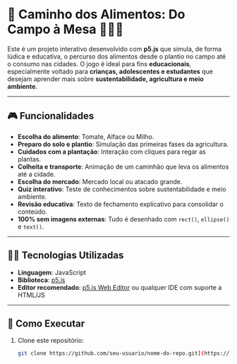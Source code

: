 # 🌾 Caminho dos Alimentos: Do Campo à Mesa 🥦🍅🚚

Este é um projeto interativo desenvolvido com **p5.js** que simula, de forma lúdica e educativa, o percurso dos alimentos desde o plantio no campo até o consumo nas cidades. O jogo é ideal para fins **educacionais**, especialmente voltado para **crianças, adolescentes e estudantes** que desejam aprender mais sobre **sustentabilidade, agricultura e meio ambiente**.

---

## 🎮 Funcionalidades

- **Escolha do alimento**: Tomate, Alface ou Milho.
- **Preparo do solo e plantio**: Simulação das primeiras fases da agricultura.
- **Cuidados com a plantação**: Interação com cliques para regar as plantas.
- **Colheita e transporte**: Animação de um caminhão que leva os alimentos até a cidade.
- **Escolha do mercado**: Mercado local ou atacado grande.
- **Quiz interativo**: Teste de conhecimentos sobre sustentabilidade e meio ambiente.
- **Revisão educativa**: Texto de fechamento explicativo para consolidar o conteúdo.
- **100% sem imagens externas**: Tudo é desenhado com `rect()`, `ellipse()` e `text()`.

---

## 🧑‍💻 Tecnologias Utilizadas

- **Linguagem**: JavaScript  
- **Biblioteca**: [p5.js](https://p5js.org)  
- **Editor recomendado**: [p5.js Web Editor](https://editor.p5js.org/) ou qualquer IDE com suporte a HTML/JS

---

## 🚀 Como Executar

1. Clone este repositório:
   ```bash
   git clone https://github.com/seu-usuario/nome-do-repo.git](https://github.com/p7delacruzz/AGRINHO-2025-LUCAS

